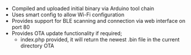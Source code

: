 * Compiled and uploaded initial binary via Arduino tool chain
* Uses smart config to allow Wi-Fi configuration
* Provides support for BLE scanning and connection via web interface on port 80 
* Provides OTA update functionality if required; 
  * index.php provided, it will return the newest .bin file in the current directory OTA